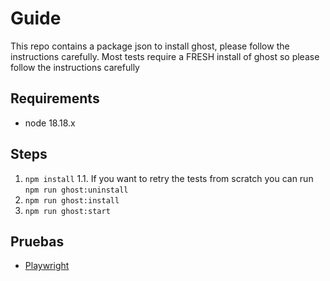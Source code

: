 # Guide

This repo contains a package json to install ghost, please follow the instructions carefully. Most tests require a FRESH install of ghost so please follow the instructions carefully

## Requirements

- node 18.18.x

## Steps 

1. `npm install`
  1.1. If you want to retry the tests from scratch you can run `npm run ghost:uninstall` 
2. `npm run ghost:install`
3. `npm run ghost:start`

## Pruebas

- [Playwright](./pruebas-e2e/playwright/README.md)